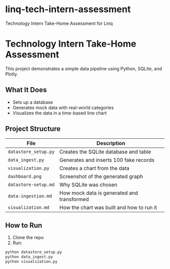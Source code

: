 # linq-tech-intern-assessment
Technology Intern Take-Home Assessment for Linq
#  Technology Intern Take-Home Assessment

This project demonstrates a simple data pipeline using Python, SQLite, and Plotly.

##  What It Does

- Sets up a database
- Generates mock data with real-world categories
- Visualizes the data in a time-based line chart

##  Project Structure

| File | Description |
|------|-------------|
| `datastore_setup.py` | Creates the SQLite database and table |
| `data_ingest.py` | Generates and inserts 100 fake records |
| `visualization.py` | Creates a chart from the data |
| `dashboard.png` | Screenshot of the generated graph |
| `datastore-setup.md` | Why SQLite was chosen |
| `data-ingestion.md` | How mock data is generated and transformed |
| `visualization.md` | How the chart was built and how to run it |

##  How to Run

1. Clone the repo
2. Run:

```bash
python datastore_setup.py
python data_ingest.py
python visualization.py
